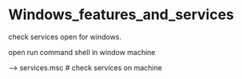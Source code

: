 # Windows_features_and_services
 
check services open for windows.

open run command shell in window machine 

--> services.msc  # check services on machine 

